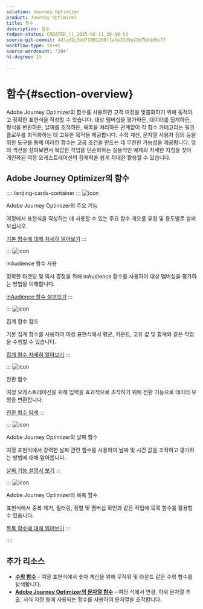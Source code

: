 ```yaml
---
solution: Journey Optimizer
product: Journey Optimizer
title: 함수
description: 함수
redpen-status: CREATED_||_2025-08-11_20-18-53
source-git-commit: 4d7ad2c3ed71801298f1afe31d0e29d7bb1d5c7f
workflow-type: tm+mt
source-wordcount: '284'
ht-degree: 1%

---
```



# 함수{#section-overview}

Adobe Journey Optimizer의 함수를 사용하면 고객 여정을 맞춤화하기 위해 동적이고 정확한 표현식을 작성할 수 있습니다. 대상 멤버십을 평가하든, 데이터를 집계하든, 형식을 변환하든, 날짜를 조작하든, 목록을 처리하든 관계없이 각 함수 카테고리는 워크플로우를 최적화하는 데 고유한 목적을 제공합니다. 수학 계산, 문자열 사용자 정의 등을 위한 도구를 통해 이러한 함수는 고급 조건을 만드는 데 무한한 가능성을 제공합니다. 앞의 섹션을 살펴보면서 복잡한 작업을 단순화하는 실용적인 예제와 자세한 지침을 찾아 개인화된 여정 오케스트레이션의 잠재력을 쉽게 최대한 활용할 수 있습니다.

## Adobe Journey Optimizer의 함수

:::: landing-cards-container
:::
![icon](https://cdn.experienceleague.adobe.com/icons/code-branch.svg)

Adobe Journey Optimizer의 주요 기능

여정에서 표현식을 작성하는 데 사용할 수 있는 주요 함수 개요를 유형 및 용도별로 살펴보십시오.

[기본 함수에 대해 자세히 알아보기](../using/building-journeys/expression/functions.md)
:::

:::
![icon](https://cdn.experienceleague.adobe.com/icons/bullseye.svg)

inAudience 함수 사용

정확한 타겟팅 및 의사 결정을 위해 inAudience 함수를 사용하여 대상 멤버십을 평가하는 방법을 이해합니다.

[inAudience 함수 살펴보기](../using/building-journeys/functions/functioninaudience.md)
:::

:::
![icon](https://cdn.experienceleague.adobe.com/icons/chart-line.svg)

집계 함수 참조

기본 집계 함수를 사용하여 여정 표현식에서 평균, 카운트, 고유 값 및 합계와 같은 작업을 수행할 수 있습니다.

[집계 함수 자세히 알아보기](aggregation-landing-page.md)
:::

:::
![icon](https://cdn.experienceleague.adobe.com/icons/exchange-alt.svg)

전환 함수

여정 오케스트레이션을 위해 입력을 효과적으로 조작하기 위해 전환 기능으로 데이터 유형을 변환합니다.

[전환 함수 탐색](conversion-landing-page.md)
:::

:::
![icon](https://cdn.experienceleague.adobe.com/icons/calendar-alt.svg)

Adobe Journey Optimizer의 날짜 함수

여정 표현식에서 강력한 날짜 관련 함수를 사용하여 날짜 및 시간 값을 조작하고 평가하는 방법에 대해 알아봅니다.

[날짜 기능 설명서 보기](date-landing-page.md)
:::

:::
![icon](https://cdn.experienceleague.adobe.com/icons/list-check.svg)

Adobe Journey Optimizer의 목록 함수

표현식에서 중복 제거, 필터링, 정렬 및 멤버십 확인과 같은 작업에 목록 함수를 활용할 수 있습니다.

[목록 함수에 대해 읽어보기](list-landing-page.md)
:::

::::


## 추가 리소스

- **[수학 함수](math-landing-page.md)** - 여정 표현식에서 숫자 계산을 위해 무작위 및 라운드 같은 수학 함수를 탐색합니다.
- **[Adobe Journey Optimizer의 문자열 함수](string-landing-page.md)** - 여정 식에서 연결, 하위 문자열 추출, 서식 지정 등에 사용되는 함수를 사용하여 문자열을 조작합니다.
